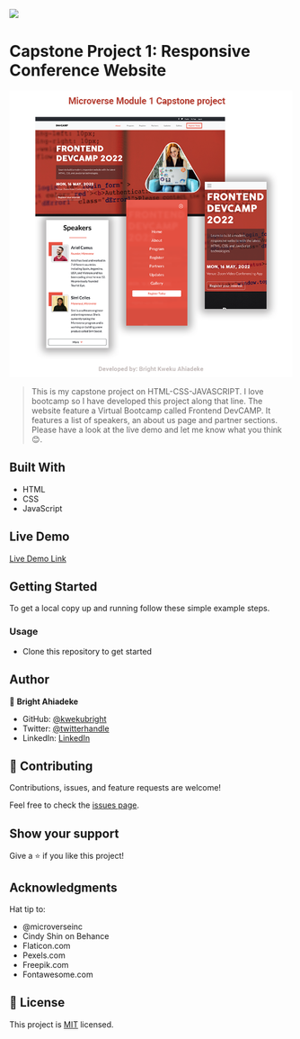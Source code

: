 ![](https://img.shields.io/badge/Microverse-blueviolet)

# Capstone Project 1: Responsive Conference Website

![screenshot](./images/html-capstone.png)

> This is my capstone project on HTML-CSS-JAVASCRIPT. I love bootcamp so I have developed this project along that line. The website feature a Virtual Bootcamp called Frontend DevCAMP. It features a list of speakers, an about us page and partner sections. Please have a look at the live demo and let me know what you think 😊.

## Built With

- HTML
- CSS
- JavaScript

## Live Demo

[Live Demo Link](https://kwekubright.github.io/HTML-CSS-JS-Captsone/)

## Getting Started

To get a local copy up and running follow these simple example steps.

### Usage

- Clone this repository to get started

## Author

👤 **Bright Ahiadeke**

- GitHub: [@kwekubright](https://github.com/kwekubright)
- Twitter: [@twitterhandle](https://twitter.com/kwekubright_)
- LinkedIn: [LinkedIn](https://linkedin.com/in/kwekubright)


## 🤝 Contributing

Contributions, issues, and feature requests are welcome!

Feel free to check the [issues page](../../issues/).

## Show your support

Give a ⭐️ if you like this project!

## Acknowledgments

 Hat tip to:
- @microverseinc
-  Cindy Shin on Behance
- Flaticon.com
- Pexels.com
- Freepik.com
- Fontawesome.com


## 📝 License

This project is [MIT](./MIT.md) licensed.
